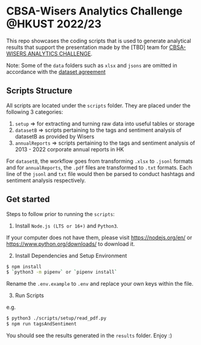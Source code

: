 # CBSA-Wisers Analytics Challenge @HKUST 2022/23

This repo showcases the coding scripts that is used to generate analytical results that support the presentation made by the [TBD] team for [CBSA-WISERS ANALYTICS CHALLENGE](https://analyticschallenge.hkust.edu.hk/).

Note: Some of the `data` folders such as `xlsx` and `jsons` are omitted in accordance with the [dataset agreement](https://cbsa.hkust.edu.hk/CBSA-Wisers-Analytics-Challenge-2022-23-Dataset-Agreement) 

## Scripts Structure

All scripts are located under the `scripts` folder. They are placed under the following 3 categories:

1. `setup` => for extracting and turning raw data into useful tables or storage
2. `datasetB` => scripts pertaining to the tags and sentiment analysis of datasetB as provided by Wisers
3. `annualReports` => scripts pertaining to the tags and sentiment analysis of 2013 - 2022 corporate annual reports in HK

For `datasetB`, the workflow goes from transforming `.xlsx` to `.jsonl` formats and for `annualReports`, the `.pdf` files are transformed to `.txt` formats. Each line of the `jsonl` and `txt` file would then be parsed to conduct hashtags and sentiment analysis respectively.

## Get started

Steps to follow prior to running the `scripts`:

1. Install `Node.js (LTS or 16+)` and `Python3`.

If your computer does not have them, please visit https://nodejs.org/en/ or https://www.python.org/downloads/ to download it.

2. Install Dependencies and Setup Environment
```sh
$ npm install
$ `python3 -m pipenv` or `pipenv install`
```

Rename the `.env.example` to `.env` and replace your own keys within the file.

3. Run Scripts

e.g.
```sh
$ python3 ./scripts/setup/read_pdf.py
$ npm run tagsAndSentiment
```

You should see the results generated in the `results` folder. Enjoy :)
